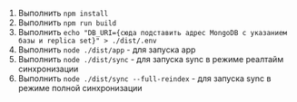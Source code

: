 1. Выполнить ```npm install```
2. Выполнить ```npm run build```
3. Выполнить ```echo "DB_URI={сюда подставить адрес MongoDB с указанием базы и replica set}" > ./dist/.env```
4. Выполнить ```node ./dist/app``` - для запуска app
5. Выполнить ```node ./dist/sync``` - для запуска sync в режиме реалтайм синхронизации
6. Выполнить ```node ./dist/sync --full-reindex``` - для запуска sync в режиме полной синхронизации